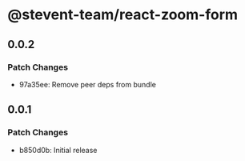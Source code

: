 # @stevent-team/react-zoom-form

## 0.0.2

### Patch Changes

- 97a35ee: Remove peer deps from bundle

## 0.0.1

### Patch Changes

- b850d0b: Initial release
